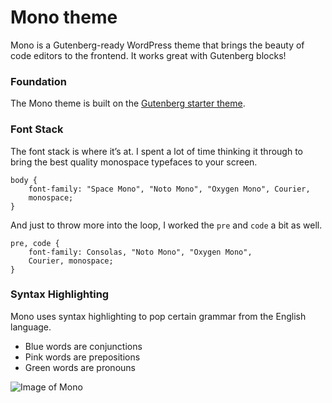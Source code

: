 # Mono theme

Mono is a Gutenberg-ready WordPress theme that brings the beauty of code editors to the frontend. It works great with Gutenberg blocks!

### Foundation

The Mono theme is built on the [Gutenberg starter theme](https://github.com/WordPress/gutenberg-starter-theme).

### Font Stack

The font stack is where it’s at. I spent a lot of time thinking it through to bring the best quality monospace typefaces to your screen.

```
body {
    font-family: "Space Mono", "Noto Mono", "Oxygen Mono", Courier, 
    monospace;
}
```

And just to throw more into the loop, I worked the `pre` and `code` a bit as well.

```
pre, code {
    font-family: Consolas, "Noto Mono", "Oxygen Mono", 
    Courier, monospace;
}
```
### Syntax Highlighting

Mono uses syntax highlighting to pop certain grammar from the English language. 

* Blue words are conjunctions
* Pink words are prepositions
* Green words are pronouns

![Image of Mono](https://cldup.com/t5tH79c01j.png)
